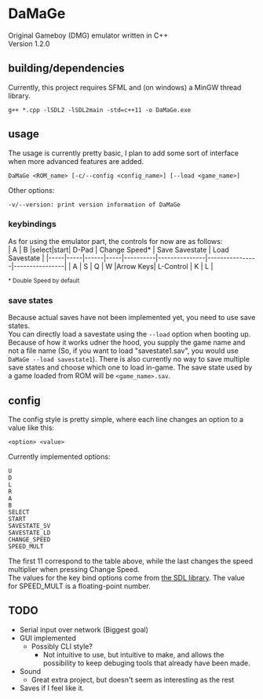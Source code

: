 # DaMaGe
Original Gameboy (DMG) emulator written in C++  
Version 1.2.0

## building/dependencies
Currently, this project requires SFML and (on windows) a MinGW thread library.  
```
g++ *.cpp -lSDL2 -lSDL2main -std=c++11 -o DaMaGe.exe
```

## usage
The usage is currently pretty basic, I plan to add some sort of interface when more advanced features are added.  
```
DaMaGe <ROM_name> [-c/--config <config_name>] [--load <game_name>]
```
Other options:  
```
-v/--version: print version information of DaMaGe
```

### keybindings
As for using the emulator part, the controls for now are as follows:  
|  A  |  B  |select|start|   D-Pad  | Change Speed* | Save Savestate | Load Savestate |
|-----|-----|------|-----|----------|---------------|----------------|----------------| 
|  A  |  S  |  Q   |  W  |Arrow Keys|  L-Control    |   K            |     L          |

<sup>* Double Speed by default</sup>

### save states
Because actual saves have not been implemented yet, you need to use save states.  
You can directly load a savestate using the `--load` option when booting up. Because of how it works udner the hood, you supply the game name and not a file name (So, if you want to load "savestate1.sav", you would use `DaMaGe --load savestate1`). There is also currently no way to save multiple save states and choose which one to load in-game. The save state used by a game loaded from ROM will be `<game_name>.sav`.  

## config
The config style is pretty simple, where each line changes an option to a value like this:  
```
<option> <value>
```
Currently implemented options:  
```
U
D
L
R
A
B
SELECT
START
SAVESTATE_SV
SAVESTATE_LD
CHANGE_SPEED
SPEED_MULT
```
The first 11 correspond to the table above, while the last changes the speed multiplier when pressing Change Speed.  
The values for the key bind options come from [the SDL library](https://wiki.libsdl.org/SDL_Scancode). The value for SPEED_MULT is a floating-point number.
## TODO
 - Serial input over network (Biggest goal)
 - GUI implemented
    - Possibly CLI style?
        - Not intuitive to use, but intuitive to make, and allows the possibility to keep debuging tools that already have been made.
 - Sound
    - Great extra project, but doesn't seem as interesting as the rest
 - Saves if I feel like it.
